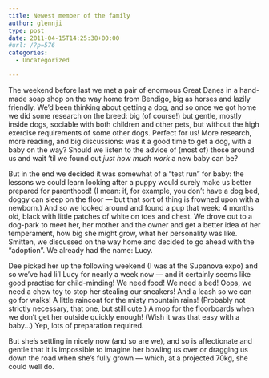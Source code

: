 ```yaml
---
title: Newest member of the family
author: glennji
type: post
date: 2011-04-15T14:25:38+00:00
#url: /?p=576
categories:
  - Uncategorized

---
```

The weekend before last we met a pair of enormous Great Danes in a hand-made soap shop on the way home from Bendigo, big as horses and lazily friendly. We&#8217;d been thinking about getting a dog, and so once we got home we did some research on the breed: big (of course!) but gentle, mostly inside dogs, sociable with both children and other pets, but without the high exercise requirements of some other dogs. Perfect for us! More research, more reading, and big discussions: was it a good time to get a dog, with a baby on the way? Should we listen to the advice of (most of) those around us and wait &#8217;til we found out _just how much work_ a new baby can be?

But in the end we decided it was somewhat of a &#8220;test run&#8221; for baby: the lessons we could learn looking after a puppy would surely make us better prepared for parenthood! (I mean: if, for example, you don&#8217;t have a dog bed, doggy can sleep on the floor &#8212; but that sort of thing is frowned upon with a newborn.) And so we looked around and found a pup that week: 4 months old, black with little patches of white on toes and chest. We drove out to a dog-park to meet her, her mother and the owner and get a better idea of her temperament, how big she might grow, what her personality was like. Smitten, we discussed on the way home and decided to go ahead with the &#8220;adoption&#8221;. We already had the name: Lucy.

Dee picked her up the following weekend (I was at the Supanova expo) and so we&#8217;ve had li&#8217;l Lucy for nearly a week now &#8212; and it certainly seems like good practise for child-minding! We need food! We need a bed! Oops, we need a chew toy to stop her stealing our sneakers! And a leash so we can go for walks! A little raincoat for the misty mountain rains! (Probably not strictly necessary, that one, but still cute.) A mop for the floorboards when we don&#8217;t get her outside quickly enough! (Wish it was that easy with a baby&#8230;) Yep, lots of preparation required.

But she&#8217;s settling in nicely now (and so are we), and so is affectionate and gentle that it is impossible to imagine her bowling us over or dragging us down the road when she&#8217;s fully grown &#8212; which, at a projected 70kg, she could well do.
